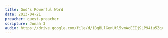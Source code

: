 ```yaml
---
title: God's Powerful Word
date: 2013-04-21
preacher: guest-preacher
scripture: Jonah 3
audio: https://drive.google.com/file/d/1BqBLlGenUtl5vmAcEEIj9LP94iu5Zqc9/view
---
```

